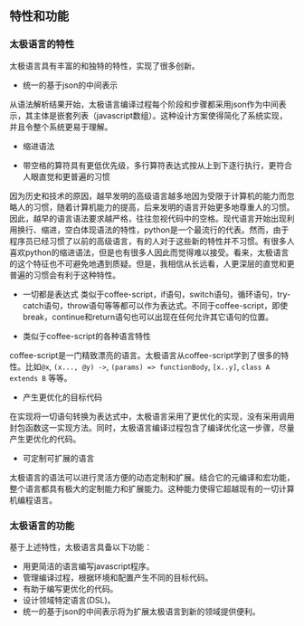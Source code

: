 ## 特性和功能

### 太极语言的特性

太极语言具有丰富的和独特的特性，实现了很多创新。

* 统一的基于json的中间表示

从语法解析结果开始，太极语言编译过程每个阶段和步骤都采用json作为中间表示，其主体是嵌套列表（javascript数组）。这种设计方案使得简化了系统实现，并且令整个系统更易于理解。

* 缩进语法

* 带空格的算符具有更低优先级，多行算符表达式按从上到下逐行执行，更符合人眼直觉和更普遍的习惯

因为历史和技术的原因，越早发明的高级语言越多地因为受限于计算机的能力而忽略人的习惯，随着计算机能力的提高，后来发明的语言开始更多地尊重人的习惯。因此，越早的语言语法要求越严格，往往忽视代码中的空格。现代语言开始出现利用换行、缩进，空白体现语法的特性，python是一个最流行的代表。然而，由于程序员已经习惯了以前的高级语言，有的人对于这些新的特性并不习惯。有很多人喜欢python的缩进语法，但是也有很多人因此而觉得难以接受。看来，太极语言的这个特征也不可避免地遇到质疑。但是，我相信从长远看，人更深层的直觉和更普遍的习惯会有利于这种特性。

* 一切都是表达式
类似于coffee-script，if语句，switch语句，循环语句，try-catch语句，throw语句等等都可以作为表达式。不同于coffee-script，即使break，continue和return语句也可以出现在任何允许其它语句的位置。

* 类似于coffee-script的各种语言特性

coffee-script是一门精致漂亮的语言。太极语言从coffee-script学到了很多的特性。比如`@x`, `(x..., @y) ->`, `(params) => functionBody`, `[x..y]`, `class A extends B` 等等。

* 产生更优化的目标代码

在实现将一切语句转换为表达式中，太极语言采用了更优化的实现，没有采用调用封包函数这一实现方法。同时，太极语言编译过程包含了编译优化这一步骤，尽量产生更优化的代码。

* 可定制可扩展的语言

太极语言的语法可以进行灵活方便的动态定制和扩展。结合它的元编译和宏功能，整个语言都具有极大的定制能力和扩展能力。这种能力使得它超越现有的一切计算机编程语言。

### 太极语言的功能
基于上述特性，太极语言具备以下功能：
* 用更简洁的语言编写javascript程序。
* 管理编译过程，根据环境和配置产生不同的目标代码。
* 有助于编写更优化的代码。
* 设计领域特定语言(DSL)。
* 统一的基于json的中间表示将为扩展太极语言到新的领域提供便利。


